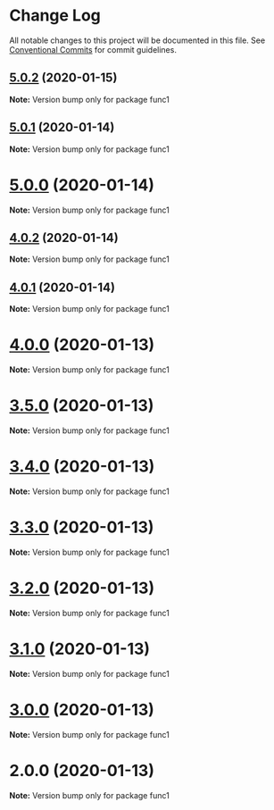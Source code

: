 # Change Log

All notable changes to this project will be documented in this file.
See [Conventional Commits](https://conventionalcommits.org) for commit guidelines.

## [5.0.2](https://github.com/yurikrupnik/mussia3/compare/func1@5.0.1...func1@5.0.2) (2020-01-15)

**Note:** Version bump only for package func1





## [5.0.1](https://github.com/yurikrupnik/mussia3/compare/func1@5.0.0...func1@5.0.1) (2020-01-14)

**Note:** Version bump only for package func1





# [5.0.0](https://github.com/yurikrupnik/mussia3/compare/func1@4.0.2...func1@5.0.0) (2020-01-14)

**Note:** Version bump only for package func1





## [4.0.2](https://github.com/yurikrupnik/mussia3/compare/func1@4.0.1...func1@4.0.2) (2020-01-14)

**Note:** Version bump only for package func1





## [4.0.1](https://github.com/yurikrupnik/mussia3/compare/func1@4.0.0...func1@4.0.1) (2020-01-14)

**Note:** Version bump only for package func1





# [4.0.0](https://github.com/yurikrupnik/mussia3/compare/func1@3.5.0...func1@4.0.0) (2020-01-13)

**Note:** Version bump only for package func1





# [3.5.0](https://github.com/yurikrupnik/mussia3/compare/func1@3.4.0...func1@3.5.0) (2020-01-13)

**Note:** Version bump only for package func1





# [3.4.0](https://github.com/yurikrupnik/mussia3/compare/func1@3.3.0...func1@3.4.0) (2020-01-13)

**Note:** Version bump only for package func1





# [3.3.0](https://github.com/yurikrupnik/mussia3/compare/func1@3.2.0...func1@3.3.0) (2020-01-13)

**Note:** Version bump only for package func1





# [3.2.0](https://github.com/yurikrupnik/mussia3/compare/func1@3.1.0...func1@3.2.0) (2020-01-13)

**Note:** Version bump only for package func1





# [3.1.0](https://github.com/yurikrupnik/mussia3/compare/func1@3.0.0...func1@3.1.0) (2020-01-13)

**Note:** Version bump only for package func1





# [3.0.0](https://github.com/yurikrupnik/mussia3/compare/func1@2.0.0...func1@3.0.0) (2020-01-13)

**Note:** Version bump only for package func1





# 2.0.0 (2020-01-13)

**Note:** Version bump only for package func1
